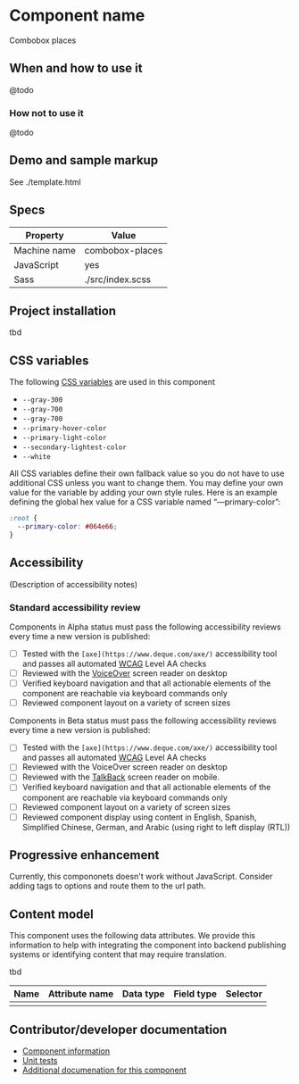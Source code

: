 # Component name

Combobox places

## When and how to use it

@todo

### How not to use it

@todo

## **Demo and sample markup**

See ./template.html

## Specs

| Property     | Value            |
| ------------ | ---------------- |
| Machine name | combobox-places  |
| JavaScript   | yes              |
| Sass         | ./src/index.scss |

## Project installation

tbd

## CSS variables

The following [CSS variables](https://developer.mozilla.org/en-US/docs/Web/CSS/Using_CSS_custom_properties) are used in this component

- `--gray-300`
- `--gray-700`
- `--gray-700`
- `--primary-hover-color`
- `--primary-light-color`
- `--secondary-lightest-color`
- `--white`

All CSS variables define their own fallback value so you do not have to use additional CSS unless you want to change them. You may define your own value for the variable by adding your own style rules. Here is an example defining the global hex value for a CSS variable named “—primary-color”:

```css
:root {
  --primary-color: #064e66;
}
```

## Accessibility

(Description of accessibility notes)

### Standard accessibility review

Components in Alpha status must pass the following accessibility reviews every time a new version is published:

- [ ] Tested with the `[axe](https://www.deque.com/axe/)` accessibility tool and passes all automated [WCAG](https://www.w3.org/TR/WCAG21/) Level AA checks
- [ ] Reviewed with the [VoiceOver](https://www.apple.com/voiceover/info/guide/_1121.html) screen reader on desktop
- [ ] Verified keyboard navigation and that all actionable elements of the component are reachable via keyboard commands only
- [ ] Reviewed component layout on a variety of screen sizes

Components in Beta status must pass the following accessibility reviews every time a new version is published:

- [ ] Tested with the `[axe](https://www.deque.com/axe/)` accessibility tool and passes all automated [WCAG](https://www.w3.org/TR/WCAG21/) Level AA checks
- [ ] Reviewed with the VoiceOver screen reader on desktop
- [ ] Reviewed with the [TalkBack](https://support.google.com/accessibility/android/answer/6283677?hl=en) screen reader on mobile.
- [ ] Verified keyboard navigation and that all actionable elements of the component are reachable via keyboard commands only
- [ ] Reviewed component layout on a variety of screen sizes
- [ ] Reviewed component display using content in English, Spanish, Simplified Chinese, German, and Arabic (using right to left display (RTL))

## Progressive enhancement

Currently, this compononets doesn't work without JavaScript. Consider adding <a> tags to options and route them to the url path.

## Content model

This component uses the following data attributes. We provide this information to help with integrating the component into backend publishing systems or identifying content that may require translation.

tbd

| Name | Attribute name | Data type | Field type | Selector |
| ---- | -------------- | --------- | ---------- | -------- |
|      |                |           |            |          |

## **Contributor/developer documentation**

- [Component information](https://github.com/cagov/design-system/blob/main/components/README.md)
- [Unit tests](https://github.com/cagov/design-system/blob/main/components/UNIT-TESTS.md)
- [Additional documenation for this component](./CONTRIBUTORS.md)
